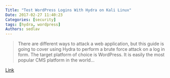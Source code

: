 ```yaml
---
Title: "Test WordPress Logins With Hydra on Kali Linux"
Date: 2017-02-27 11:40:23
Categories: [security]
tags: [hydra, wordpress]
Authors: sedlav
---
```


> There are different ways to attack a web application, but this guide is going to cover using Hydra to perform a brute force attack on a log in form. The target platform of choice is WordPress. It is easily the most popular CMS platform in the world...

[Link](https://linuxconfig.org/test-wordpress-logins-with-hydra-on-kali-linux)
